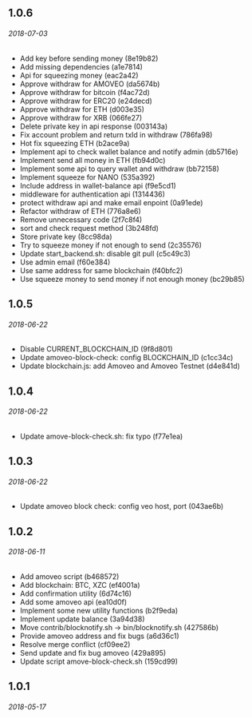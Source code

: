 ## 1.0.6
###### 2018-07-03
- Add key before sending money (8e19b82)
- Add missing dependencies (a1e7814)
- Api for squeezing money (eac2a42)
- Approve withdraw for AMOVEO (da5674b)
- Approve withdraw for bitcoin (f4ac72d)
- Approve withdraw for ERC20 (e24decd)
- Approve withdraw for ETH (d003e35)
- Approve withdraw for XRB (066fe27)
- Delete private key in api response (003143a)
- Fix account problem and return txId in withdraw (786fa98)
- Hot fix squeezing ETH (b2ace9a)
- Implement api to check wallet balance and notify admin (db5716e)
- Implement send all money in ETH (fb94d0c)
- Implement some api to query wallet and withdraw (bb72158)
- Implement squeeze for NANO (535a392)
- Include address in wallet-balance api (f9e5cd1)
- middleware for authentication api (1314436)
- protect withdraw api and make email enpoint (0a91ede)
- Refactor withdraw of ETH (776a8e6)
- Remove unnecessary code (2f7c8f4)
- sort and check request method (3b248fd)
- Store private key (8cc98da)
- Try to squeeze money if not enough to send (2c35576)
- Update start_backend.sh: disable git pull (c5c49c3)
- Use admin email (f60e384)
- Use same address for same blockchain (f40bfc2)
- Use squeeze money to send money if not enough money (bc29b85)

## 1.0.5
###### 2018-06-22
- Disable CURRENT_BLOCKCHAIN_ID (9f8d801)
- Update amoveo-block-check: config BLOCKCHAIN_ID (c1cc34c)
- Update blockchain.js: add Amoveo and Amoveo Testnet (d4e841d)

## 1.0.4
###### 2018-06-22
- Update amove-block-check.sh: fix typo (f77e1ea)

## 1.0.3
###### 2018-06-22
- Update amoveo block check: config veo host, port (043ae6b)

## 1.0.2
###### 2018-06-11
- Add amoveo script (b468572)
- Add blockchain: BTC, XZC (ef4001a)
- Add confirmation utility (6d74c16)
- Add some amoveo api (ea10d0f)
- Implement some new utility functions (b2f9eda)
- Implement update balance (3a94d38)
- Move contrib/blocknotify.sh -> bin/blocknotify.sh (427586b)
- Provide amoveo address and fix bugs (a6d36c1)
- Resolve merge conflict (cf09ee2)
- Send update and fix bug amoveo (429a895)
- Update script amove-block-check.sh (159cd99)

## 1.0.1
###### 2018-05-17


